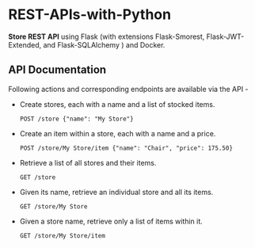 # REST-APIs-with-Python

**Store REST API** using Flask (with extensions Flask-Smorest, Flask-JWT-Extended, and Flask-SQLAlchemy ) and Docker. 

## API Documentation

Following actions and corresponding endpoints are available via the API - 

- Create stores, each with a name and a list of stocked items.

    `POST /store {"name": "My Store"}`

- Create an item within a store, each with a name and a price.

    `POST /store/My Store/item {"name": "Chair", "price": 175.50}`


- Retrieve a list of all stores and their items.

    `GET /store`


- Given its name, retrieve an individual store and all its items.

    `GET /store/My Store`


- Given a store name, retrieve only a list of items within it.

    `GET /store/My Store/item`
